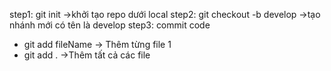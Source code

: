 step1: git init
->khởi tạo repo dưới local
step2: git checkout -b develop
->tạo nhánh mới có tên là develop
step3: commit code
- git add fileName -> Thêm từng file 1
- git add . ->Thêm tất cả các file